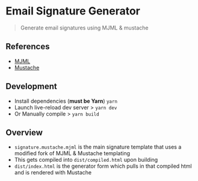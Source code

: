 # Email Signature Generator

> Generate email signatures using MJML & mustache


## References

- [MJML](https://mjml.io)
- [Mustache](https://github.com/janl/mustache.js/)

## Development

- Install dependencies (**must be Yarn**) `yarn`
- Launch live-reload dev server > `yarn dev`
- Or Manually compile > `yarn build`

## Overview

- `signature.mustache.mjml` is the main signature template that uses a modified fork of MJML & Mustache templating
- This gets compiled into `dist/compiled.html` upon building
- `dist/index.html` is the generator form which pulls in that compiled html and is rendered with Mustache
